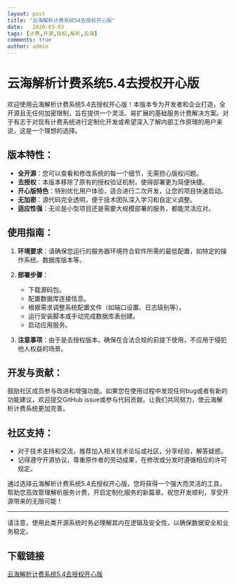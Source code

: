 ```yaml
---
layout: post
title: "云海解析计费系统54去授权开心版"
date:   2020-03-03
tags: [计费,开源,授权,解析,云海]
comments: true
author: admin
---
```

# 云海解析计费系统5.4去授权开心版

欢迎使用云海解析计费系统5.4去授权开心版！本版本专为开发者和企业打造，全开源且无任何加密限制，旨在提供一个灵活、易扩展的基础服务计费解决方案。对于有志于对现有计费系统进行定制化开发或希望深入了解内部工作原理的用户来说，这是一个理想的选择。

## 版本特性：

- **全开源**：您可以查看和修改系统的每一个细节，无需担心版权问题。
- **去授权**：本版本移除了原有的授权验证机制，使得部署更为简便快捷。
- **开心版特色**：特别优化用户体验，适合进行二次开发，让您的项目快速启动。
- **无加密**：源代码完全透明，便于技术团队深入学习和自定义调整。
- **适应性强**：无论是小型项目还是需要大规模部署的服务，都能灵活应对。

## 使用指南：

1. **环境要求**：请确保您运行的服务器环境符合软件所需的最低配置，如特定的操作系统、数据库版本等。
2. **部署步骤**：
   - 下载源码包。
   - 配置数据库连接信息。
   - 根据需求调整系统配置文件（如端口设置、日志级别等）。
   - 运行安装脚本或手动完成数据库表创建。
   - 启动应用服务。

3. **注意事项**：由于是去授权版本，确保在合法合规的前提下使用，不应用于侵犯他人权益的场景。

## 开发与贡献：

鼓励社区成员参与改进和增强功能。如果您在使用过程中发现任何bug或者有新的功能建议，欢迎提交GitHub issue或参与代码贡献。让我们共同努力，使云海解析计费系统更加完善。

## 社区支持：

- 对于技术支持和交流，推荐加入相关技术论坛或社区，分享经验，解答疑惑。
- 记得遵守开源协议，尊重原作者的劳动成果，在修改或分发时遵循相应的许可规定。

通过选择云海解析计费系统5.4去授权开心版，您将获得一个强大而灵活的工具，帮助您高效管理解析服务计费，开启定制化服务的新篇章。祝您开发顺利，享受开源带来的无限可能！

---

请注意，使用此类开源系统时务必理解其内在逻辑及安全性，以确保数据安全和业务稳定。

## 下载链接

[云海解析计费系统5.4去授权开心版](https://pan.quark.cn/s/bdba5795f4e0)